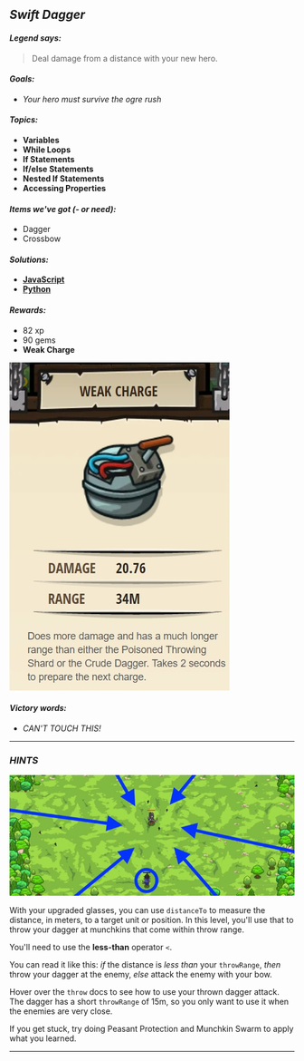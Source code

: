 ## _Swift Dagger_

#### _Legend says:_
> Deal damage from a distance with your new hero.

#### _Goals:_
+ _Your hero must survive the ogre rush_

#### _Topics:_
+ **Variables**
+ **While Loops**
+ **If Statements**
+ **If/else Statements**
+ **Nested If Statements**
+ **Accessing Properties**

#### _Items we've got (- or need):_
+ Dagger
+ Crossbow

#### _Solutions:_
+ **[JavaScript](swiftDag.js)**
+ **[Python](swift_dag.py)**

#### _Rewards:_
+ 82 xp
+ 90 gems
+ **Weak Charge**

![](img/chrge.jpg)

#### _Victory words:_
+ _CAN'T TOUCH THIS!_

___

### _HINTS_

![](img/dagger.jpg)

With your upgraded glasses, you can use `distanceTo` to measure the distance, in meters, to a target unit or position. In this level, you'll use that to throw your dagger at munchkins that come within throw range.

You'll need to use the **less-than** operator `<`.

You can read it like this: _if_ the distance is _less than_ your `throwRange`, _then_ throw your dagger at the enemy, _else_ attack the enemy with your bow.

Hover over the `throw` docs to see how to use your thrown dagger attack. The dagger has a short `throwRange` of 15m, so you only want to use it when the enemies are very close.

If you get stuck, try doing Peasant Protection and Munchkin Swarm to apply what you learned.

___
